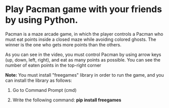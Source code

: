 # Play Pacman game with your friends by using Python.

Pacman is a maze arcade game, in which the player controls a Pacman who must eat points inside a closed maze while avoiding colored ghosts. The winner is the one who gets more points than the others.

As you can see in the video, you must control Pacman by using arrow keys (up, down, left, right), and eat as many points as possible. You can see the number of eaten points in the top-right corner



**Note:** You must install "freegames" library in order to run the game, and you can install the library as follows:

1. Go to Command Prompt (cmd)

2. Write the following command: **pip install freegames**

